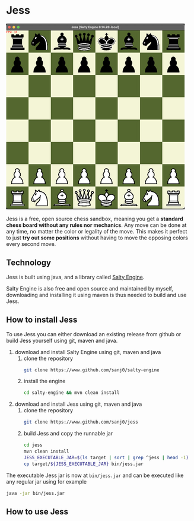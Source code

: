 # Jess
![Jess at startup](img/screenshot1_small.jpg)

Jess is a free, open source chess sandbox, meaning you get a **standard chess board
without any rules nor mechanics**. Any move can be done at any time, no matter the
color or legality of the move. This makes it perfect to just **try out some positions**
without having to move the opposing colors every second move.

## Technology
Jess is built using java, and a library called [Salty Engine](https://www.github.com/sanj0/salty-engine).

Salty Engine is also free and open source and maintained by myself, downloading
and installing it using maven is thus needed to build and use Jess.

## How to install Jess
To use Jess you can either download an existing release from github or build 
Jess yourself using git, maven and java.

1. download and install Salty Engine using git, maven and java
    1. clone the repository
        ```bash
        git clone https://www.github.com/sanj0/salty-engine
        ```
    2. install the engine
        ```bash
        cd salty-engine && mvn clean install
        ```
2. download and install Jess using git, maven and java
    1. clone the repository
        ```bash
        git clone https://www.github.com/sanj0/jess
        ```
    2. build Jess and copy the runnable jar       
        ```bash
        cd jess
        mvn clean install
        JESS_EXECUTABLE_JAR=$(ls target | sort | grep ^jess | head -1)
        cp target/${JESS_EXECUTABLE_JAR} bin/jess.jar
        ```
The executable Jess jar is now at `bin/jess.jar` and can be executed like any 
regular jar using for example
```bash
java -jar bin/jess.jar
```

## How to use Jess


